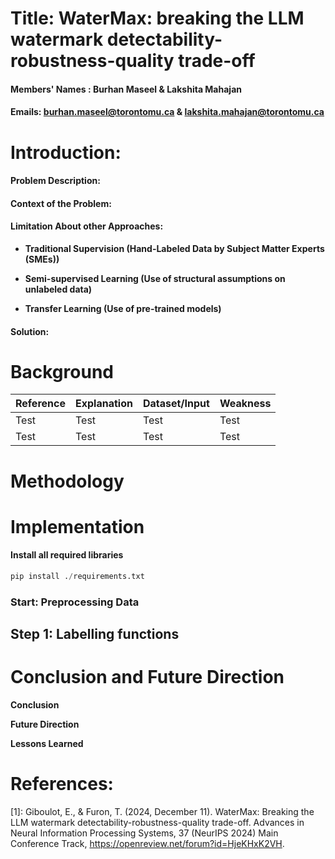 # Title: WaterMax: breaking the LLM watermark detectability-robustness-quality trade-off

#### Members' Names : Burhan Maseel & Lakshita Mahajan

#### Emails: burhan.maseel@torontomu.ca & lakshita.mahajan@torontomu.ca

# Introduction:

#### Problem Description:



#### Context of the Problem:


#### Limitation About other Approaches:


*   **Traditional Supervision (Hand-Labeled Data by Subject Matter Experts (SMEs))**



*   **Semi-supervised Learning (Use of structural assumptions on unlabeled data)**


*	**Transfer Learning (Use of pre-trained models)**




#### Solution:

# Background


| Reference |Explanation |  Dataset/Input |Weakness
| --- | --- | --- | --- |
| Test | Test | Test | Test |
| Test | Test | Test | Test |


# Methodology





# Implementation

#### Install all required libraries




```python
pip install ./requirements.txt
```


### Start: Preprocessing Data

## Step 1: Labelling functions


# Conclusion and Future Direction


**Conclusion**



**Future Direction**



**Lessons Learned**



# References:

[1]: Giboulot, E., & Furon, T. (2024, December 11). WaterMax: Breaking the LLM watermark detectability-robustness-quality trade-off. Advances in Neural Information Processing Systems, 37 (NeurIPS 2024) Main Conference Track, https://openreview.net/forum?id=HjeKHxK2VH.
